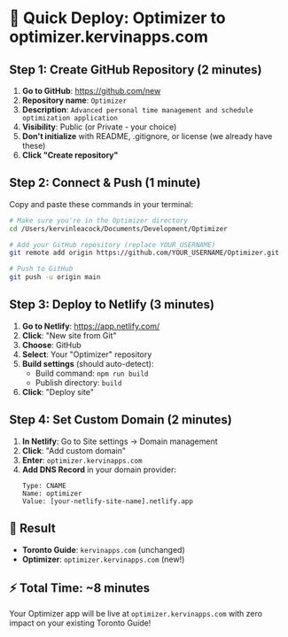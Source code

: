 # 🚀 Quick Deploy: Optimizer to optimizer.kervinapps.com

## Step 1: Create GitHub Repository (2 minutes)

1. **Go to GitHub**: https://github.com/new
2. **Repository name**: `Optimizer`
3. **Description**: `Advanced personal time management and schedule optimization application`
4. **Visibility**: Public (or Private - your choice)
5. **Don't initialize** with README, .gitignore, or license (we already have these)
6. **Click "Create repository"**

## Step 2: Connect & Push (1 minute)

Copy and paste these commands in your terminal:

```bash
# Make sure you're in the Optimizer directory
cd /Users/kervinleacock/Documents/Development/Optimizer

# Add your GitHub repository (replace YOUR_USERNAME)
git remote add origin https://github.com/YOUR_USERNAME/Optimizer.git

# Push to GitHub
git push -u origin main
```

## Step 3: Deploy to Netlify (3 minutes)

1. **Go to Netlify**: https://app.netlify.com/
2. **Click**: "New site from Git"
3. **Choose**: GitHub
4. **Select**: Your "Optimizer" repository
5. **Build settings** (should auto-detect):
   - Build command: `npm run build`
   - Publish directory: `build`
6. **Click**: "Deploy site"

## Step 4: Set Custom Domain (2 minutes)

1. **In Netlify**: Go to Site settings → Domain management
2. **Click**: "Add custom domain"
3. **Enter**: `optimizer.kervinapps.com`
4. **Add DNS Record** in your domain provider:
   ```
   Type: CNAME
   Name: optimizer
   Value: [your-netlify-site-name].netlify.app
   ```

## 🎯 Result

- **Toronto Guide**: `kervinapps.com` (unchanged)
- **Optimizer**: `optimizer.kervinapps.com` (new!)

## ⚡ Total Time: ~8 minutes

Your Optimizer app will be live at `optimizer.kervinapps.com` with zero impact on your existing Toronto Guide!
